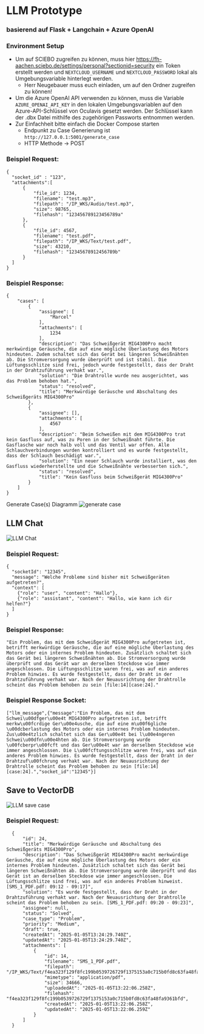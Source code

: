 # LLM Prototype

### basierend auf Flask + Langchain + Azure OpenAI

### Environment Setup

- Um auf SCIEBO zugreifen zu können, muss hier https://fh-aachen.sciebo.de/settings/personal?sectionid=security ein
  Token erstellt werden und `NEXTCLOUD_USERNAME` und `NEXTCLOUD_PASSWORD` lokal als Umgebungsvariable hinterlegt werden.
    - Herr Neugebauer muss euch einladen, um auf den Ordner zugreifen zu können!
- Um die Azure OpenAI API verwenden zu können, muss die Variable `AZURE_OPENAI_API_KEY` in den lokalen
  Umgebungsvariablen auf den Azure-API-Schlüssel von Oculavis gesetzt werden. Der Schlüssel kann der .dbx Datei mithilfe
  des zugehörigen Passworts entnommen werden.
- Zur Einfachheit bitte einfach die Docker Compose starten
    - Endpunkt zu Case Generierung ist `http://127.0.0.1:5001/generate_case`
    - HTTP Methode -> POST

### Beispiel Request:

```
{
  "socket_id" : "123",
  "attachments":[
      {	
          "file_id": 1234,
          "filename": "test.mp3",
          "filepath": "/IP_WKS/Audio/test.mp3",
          "size": 98765,
          "filehash": "123456789123456789a"
      },
      {	
          "file_id": 4567,
          "filename": "test.pdf",
          "filepath": "/IP_WKS/Text/test.pdf",
          "size": 43210,
          "filehash": "12345678912456789b"
      }
  ]
}            
```

### Beispiel Response:

```
{
    "cases": [
        {
            "assignee": [
                "Marcel"
            ],
            "attachments": [
                1234
            ],
            "description": "Das Schweißgerät MIG4300Pro macht merkwürdige Geräusche, die auf eine mögliche Überlastung des Motors hindeuten. Zudem schaltet sich das Gerät bei längeren Schweißnähten ab. Die Stromversorgung wurde überprüft und ist stabil. Die Lüftungsschlitze sind frei, jedoch wurde festgestellt, dass der Draht in der Drahtzuführung verhakt war.",
            "solution": "Die Drahtrolle wurde neu ausgerichtet, was das Problem behoben hat.",
            "status": "resolved",
            "title": "Merkwürdige Geräusche und Abschaltung des Schweißgeräts MIG4300Pro"
        },
        {
            "assignee": [],
            "attachments": [
                4567
            ],
            "description": "Beim Schweißen mit dem MIG4300Pro trat kein Gasfluss auf, was zu Poren in der Schweißnaht führte. Die Gasflasche war noch halb voll und das Ventil war offen. Alle Schlauchverbindungen wurden kontrolliert und es wurde festgestellt, dass der Schlauch beschädigt war.",
            "solution": "Ein neuer Schlauch wurde installiert, was den Gasfluss wiederherstellte und die Schweißnähte verbesserten sich.",
            "status": "resolved",
            "title": "Kein Gasfluss beim Schweißgerät MIG4300Pro"
        }
    ]
}

```

Generate Case(s) Diagramm
![generate case](https://github.com/user-attachments/assets/5fd53c91-312e-4e82-a966-a92ce84a29f3)

## LLM Chat
![LLM Chat](https://github.com/user-attachments/assets/086f05c8-755c-4c9f-bfd4-3c2aa5b66f86)

### Beispiel Request:
```
{
  "socketId": "12345",
  "message": "Welche Probleme sind bisher mit Schweißgeräten aufgetreten?",
  "context": [
    {"role": "user", "content": "Hallo"},
    {"role": "assistant", "content": "Hallo, wie kann ich dir helfen?"}
  ]
}
```
### Beispiel Response:
```
"Ein Problem, das mit dem Schweißgerät MIG4300Pro aufgetreten ist, betrifft merkwürdige Geräusche, die auf eine mögliche Überlastung des Motors oder ein internes Problem hindeuten. Zusätzlich schaltet sich das Gerät bei längeren Schweißnähten ab. Die Stromversorgung wurde überprüft und das Gerät war an derselben Steckdose wie immer angeschlossen. Die Lüftungsschlitze waren frei, was auf ein anderes Problem hinwies. Es wurde festgestellt, dass der Draht in der Drahtzuführung verhakt war. Nach der Neuausrichtung der Drahtrolle scheint das Problem behoben zu sein [file:14][case:24]."
```
### Beispiel Response Socket:
```
["llm_message",{"message":"Ein Problem, das mit dem Schwei\u00dfger\u00e4t MIG4300Pro aufgetreten ist, betrifft merkw\u00fcrdige Ger\u00e4usche, die auf eine m\u00f6gliche \u00dcberlastung des Motors oder ein internes Problem hindeuten. Zus\u00e4tzlich schaltet sich das Ger\u00e4t bei l\u00e4ngeren Schwei\u00dfn\u00e4hten ab. Die Stromversorgung wurde \u00fcberpr\u00fcft und das Ger\u00e4t war an derselben Steckdose wie immer angeschlossen. Die L\u00fcftungsschlitze waren frei, was auf ein anderes Problem hinwies. Es wurde festgestellt, dass der Draht in der Drahtzuf\u00fchrung verhakt war. Nach der Neuausrichtung der Drahtrolle scheint das Problem behoben zu sein [file:14][case:24].","socket_id":"12345"}]
```

## Save to VectorDB
![LLM save case](https://github.com/user-attachments/assets/f6d51fcd-d177-4b0d-ae91-94d578a2ea39)

### Beispiel Request: 
```
  {
      "id": 24,
      "title": "Merkwürdige Geräusche und Abschaltung des Schweißgeräts MIG4300Pro",
      "description": "Das Schweißgerät MIG4300Pro macht merkwürdige Geräusche, die auf eine mögliche Überlastung des Motors oder ein internes Problem hindeuten. Zusätzlich schaltet sich das Gerät bei längeren Schweißnähten ab. Die Stromversorgung wurde überprüft und das Gerät ist an derselben Steckdose wie immer angeschlossen. Die Lüftungsschlitze sind frei, was auf ein anderes Problem hinweist. [SMS_1_PDF.pdf: 09:12 - 09:17]",
      "solution": "Es wurde festgestellt, dass der Draht in der Drahtzuführung verhakt war. Nach der Neuausrichtung der Drahtrolle scheint das Problem behoben zu sein. [SMS_1_PDF.pdf: 09:20 - 09:23]",
      "assignee": null,
      "status": "Solved",
      "case_type": "Problem",
      "priority": "Medium",
      "draft": true,
      "createdAt": "2025-01-05T13:24:29.740Z",
      "updatedAt": "2025-01-05T13:24:29.740Z",
      "attachments": [
          {
              "id": 14,
              "filename": "SMS_1_PDF.pdf",
              "filepath": "/IP_WKS/Text/f4ea323f129f8fc199b0539726729f1375153a0c715b0fd8c63fa48fa9361bfd.pdf",
              "mimetype": "application/pdf",
              "size": 34666,
              "uploadedAt": "2025-01-05T13:22:06.258Z",
              "filehash": "f4ea323f129f8fc199b0539726729f1375153a0c715b0fd8c63fa48fa9361bfd",
              "createdAt": "2025-01-05T13:22:06.258Z",
              "updatedAt": "2025-01-05T13:22:06.259Z"
          }
      ]
  }
```
